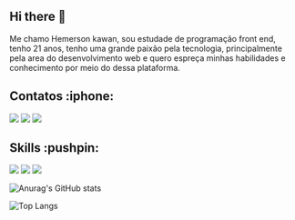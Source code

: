## Hi there :rocket:

Me chamo Hemerson kawan, sou estudade de programação front end, tenho 21 anos, tenho uma grande paixão pela tecnologia, principalmente pela area do desenvolvimento web
e quero espreça minhas habilidades e conhecimento por meio do dessa plataforma.

 <h2>Contatos :iphone: </h2>

 
<a href="https://api.whatsapp.com/send?phone=5586988539189"><img src="https://img.shields.io/badge/WhatsApp-25D366?style=for-the-badge&logo=whatsapp&logoColor=white"></a>
<a href="https://www.instagram.com/hemerson_kawan_/profilecard/?igsh=MWZhOHd2dW16ZTM5cA==/"> <img src="https://img.shields.io/badge/Instagram-E4405F?style=for-the-badge&logo=instagram&logoColor=white"></a>
<a href="https://www.linkedin.com/in/hemerson-kawan-157215262/"><img src="https://img.shields.io/badge/LinkedIn-0077B5?style=for-the-badge&logo=linkedin&logoColor=white"></a>

<h2>Skills :pushpin: </h2>

<img src="https://img.shields.io/badge/HTML5-E34F26?style=for-the-badge&logo=html5&logoColor=white">
<img src="https://img.shields.io/badge/CSS-239120?&style=for-the-badge&logo=css3&logoColor=white">
<img src="https://img.shields.io/badge/JavaScript-F7DF1E?style=for-the-badge&logo=javascript&logoColor=black">


![Anurag's GitHub stats](https://github-readme-stats.vercel.app/api?username=Hemerson19&show_icons=true&theme=transparent)

![Top Langs](https://github-readme-stats.vercel.app/api/top-langs/?username=Hemerson19&layout=compact)



